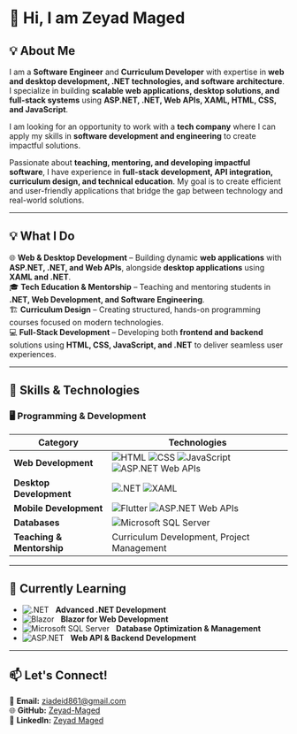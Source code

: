 # 👋 Hi, I am Zeyad Maged  

## 💡 About Me  
I am a **Software Engineer** and **Curriculum Developer** with expertise in **web and desktop development, .NET technologies, and software architecture**. I specialize in building **scalable web applications, desktop solutions, and full-stack systems** using **ASP.NET, .NET, Web APIs, XAML, HTML, CSS, and JavaScript**.  
 
I am looking for an opportunity to work with a **tech company** where I can apply my skills in **software development and engineering** to create impactful solutions.  

Passionate about **teaching, mentoring, and developing impactful software**, I have experience in **full-stack development, API integration, curriculum design, and technical education**. My goal is to create efficient and user-friendly applications that bridge the gap between technology and real-world solutions.  
 

---

## 💡 What I Do  
🌐 **Web & Desktop Development** – Building dynamic **web applications** with **ASP.NET, .NET, and Web APIs**, alongside **desktop applications** using **XAML and .NET**.  
🎓 **Tech Education & Mentorship** – Teaching and mentoring students in **.NET, Web Development, and Software Engineering**.  
🏗 **Curriculum Design** – Creating structured, hands-on programming courses focused on modern technologies.  
💻 **Full-Stack Development** – Developing both **frontend and backend** solutions using **HTML, CSS, JavaScript, and .NET** to deliver seamless user experiences.  


---

## 🔧 Skills & Technologies  

### 🖥️ **Programming & Development**  
| **Category**        | **Technologies** |
|---------------------|-----------------|
| **Web Development** | ![HTML](https://img.shields.io/badge/HTML5-E34F26?style=flat&logo=html5&logoColor=white) ![CSS](https://img.shields.io/badge/CSS3-1572B6?style=flat&logo=css3&logoColor=white) ![JavaScript](https://img.shields.io/badge/JavaScript-F7DF1E?style=flat&logo=javascript&logoColor=black) ![ASP.NET Web APIs](https://img.shields.io/badge/ASP.NET_Web_APIs-512BD4?style=flat&logo=dotnet&logoColor=white) |
| **Desktop Development** | ![.NET](https://img.shields.io/badge/.NET-512BD4?style=flat&logo=dotnet&logoColor=white) ![XAML](https://img.shields.io/badge/XAML-0C54C2?style=flat&logo=windows&logoColor=white) |
| **Mobile Development** | ![Flutter](https://img.shields.io/badge/Flutter-02569B?style=flat&logo=flutter&logoColor=white) ![ASP.NET Web APIs](https://img.shields.io/badge/ASP.NET_Web_APIs-512BD4?style=flat&logo=dotnet&logoColor=white) |
| **Databases** | ![Microsoft SQL Server](https://img.shields.io/badge/Microsoft_SQL_Server-CC2927?style=flat&logo=microsoft-sql-server&logoColor=white) |
| **Teaching & Mentorship** | Curriculum Development, Project Management |


---

## 🎯 Currently Learning  
- ![.NET](https://img.shields.io/badge/.NET-512BD4?style=flat&logo=dotnet&logoColor=white) &nbsp; **Advanced .NET Development**  
- ![Blazor](https://img.shields.io/badge/Blazor-512BD4?style=flat&logo=blazor&logoColor=white) &nbsp; **Blazor for Web Development**  
- ![Microsoft SQL Server](https://img.shields.io/badge/SQL_Server-CC2927?style=flat&logo=microsoft-sql-server&logoColor=white) &nbsp; **Database Optimization & Management**  
- ![ASP.NET](https://img.shields.io/badge/ASP.NET-512BD4?style=flat&logo=dotnet&logoColor=white) &nbsp; **Web API & Backend Development**  
  
---

## 📫 Let's Connect!  
📧 **Email:** ziadeid861@gmail.com  
🌐 **GitHub:** [Zeyad-Maged](https://github.com/Zeyad-Maged)  
💼 **LinkedIn:** [Zeyad Maged](https://www.linkedin.com/in/zeyadmaged)  
